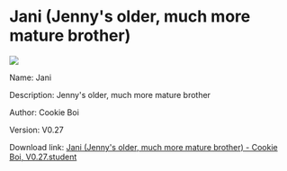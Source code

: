 # Jani (Jenny's older, much more mature brother)

<img src = "https://raw.githubusercontent.com/Arbiter1223/Koukou-Gurashi-Custom-Students/master/Students/Files/Jani%20(Jenny's%20older%2C%20much%20more%20mature%20brother).png">

Name: Jani

Description: Jenny's older, much more mature brother

Author: Cookie Boi

Version: V0.27

Download link: <a href="https://raw.githubusercontent.com/Arbiter1223/Koukou-Gurashi-Custom-Students/master/Students/Files/Jani%20(Jenny's%20older%2C%20much%20more%20mature%20brother)%20-%20Cookie%20Boi%2C%20V0.27.student">Jani (Jenny's older, much more mature brother) - Cookie Boi, V0.27.student</a>
